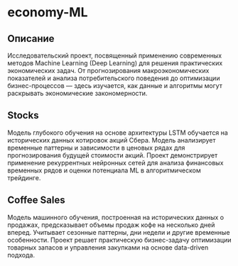 # economy-ML

## Описание
Исследовательский проект, посвященный применению современных методов Machine Learning (Deep Learning) для решения практических экономических задач. От прогнозирования макроэкономических показателей и анализа потребительского поведения до оптимизации бизнес-процессов — здесь изучается, как данные и алгоритмы могут раскрывать экономические закономерности.

## Stocks
Модель глубокого обучения на основе архитектуры LSTM обучается на исторических данных котировок акций Сбера. Модель анализирует временные паттерны и зависимости в ценовых рядах для прогнозирования будущей стоимости акций. Проект демонстрирует применение рекуррентных нейронных сетей для анализа финансовых временных рядов и оценки потенциала ML в алгоритмическом трейдинге.

## Coffee Sales
Модель машинного обучения, построенная на исторических данных о продажах, предсказывает объемы продаж кофе на несколько дней вперед. Учитывает сезонные паттерны, дни недели и другие временные особенности. Проект решает практическую бизнес-задачу оптимизации товарных запасов и управления закупками на основе data-driven подхода.
